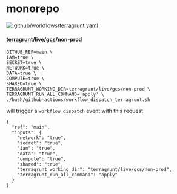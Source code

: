 # monorepo

[![.github/workflows/terragrunt.yaml](https://github.com/neuralnetes/monorepo/actions/workflows/terragrunt.yaml/badge.svg?branch=main)](https://github.com/neuralnetes/monorepo/actions/workflows/terragrunt.yaml)

#### [terragrunt/live/gcs/non-prod](./terragrunt/live/gcs/non-prod)

```
GITHUB_REF=main \
IAM=true \
SECRET=true \
NETWORK=true \
DATA=true \
COMPUTE=true \
SHARED=true \
TERRAGRUNT_WORKING_DIR=terragrunt/live/gcs/non-prod \
TERRAGRUNT_RUN_ALL_COMMAND='apply' \
./bash/github-actions/workflow_dispatch_terragrunt.sh
```

will trigger a `workflow_dispatch` event with this request

```
{
  "ref": "main",
  "inputs": {
    "network": "true",
    "secret": "true",
    "iam": "true",
    "data": "true",
    "compute": "true",
    "shared": "true",
    "terragrunt_working_dir": "terragrunt/live/gcs/non-prod",
    "terragrunt_run_all_command": "apply"
  }
}
```
